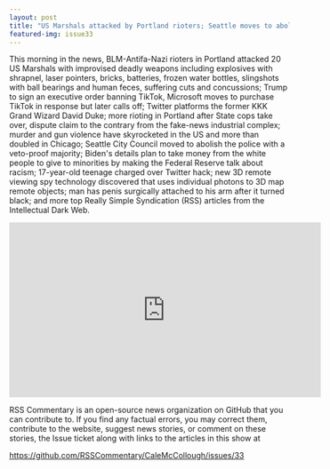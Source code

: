 ```yaml
---
layout: post
title: "US Marshals attacked by Portland rioters; Seattle moves to abolish police; murder skyrockets"
featured-img: issue33
---
```


This morning in the news, BLM-Antifa-Nazi rioters in Portland attacked 20 US Marshals with improvised deadly weapons including explosives with shrapnel, laser pointers, bricks, batteries, frozen water bottles, slingshots with ball bearings and human feces, suffering cuts and concussions; Trump to sign an executive order banning TikTok, Microsoft moves to purchase TikTok in response but later calls off; Twitter platforms the former KKK Grand Wizard David Duke; more rioting in Portland after State cops take over, dispute claim to the contrary from the fake-news industrial complex; murder and gun violence have skyrocketed in the US and more than doubled in Chicago; Seattle City Council moved to abolish the police with a veto-proof majority; Biden's details plan to take money from the white people to give to minorities by making the Federal Reserve talk about racism; 17-year-old teenage charged over Twitter hack; new 3D remote viewing spy technology discovered that uses individual photons to 3D map remote objects; man has penis surgically attached to his arm after it turned black; and more top Really Simple Syndication (RSS) articles from the Intellectual Dark Web.

<iframe width="560" height="315" src="https://www.youtube.com/embed/_emhWroFMBw" frameborder="0" allow="accelerometer; autoplay; encrypted-media; gyroscope; picture-in-picture" allowfullscreen></iframe>

RSS Commentary is an open-source news organization on GitHub that you can contribute to. If you find any factual errors, you may correct them, contribute to the website, suggest news stories, or comment on these stories, the Issue ticket along with links to the articles in this show at 

<https://github.com/RSSCommentary/CaleMcCollough/issues/33>
